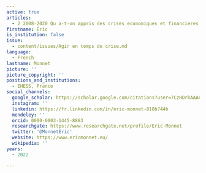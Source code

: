 ```yaml
---
active: true
articles:
  - 2_2008-2020 Qu a-t-on appris des crises economiques et financieres
firstname: Éric
is_institution: false
issue:
  - content/issues/Agir en temps de crise.md
language:
  - French
lastname: Monnet
picture: ''
picture_copyright: ''
positions_and_institutions:
  - EHESS, France
social_channels:
  google_scholar: https://scholar.google.com/citations?user=7CzHDrkAAAAJ&hl=fr
  instagram: ''
  linkedin: https://fr.linkedin.com/in/eric-monnet-818b744b
  mendeley: ''
  orcid: 0000-0003-1445-8883
  researchgate: https://www.researchgate.net/profile/Eric-Monnet
  twitter: '@MonnetEric'
  website: https://www.ericmonnet.eu/
  wikipedia: ''
years:
  - 2022

---
```

